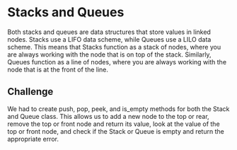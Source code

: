 # **Stacks and Queues**

Both stacks and queues are data structures that store values in linked nodes.
Stacks use a LIFO data scheme, while Queues use a LILO data scheme.
This means that Stacks function as a stack of nodes, where you are always working with the node that is on top of the stack.
Similarly, Queues function as a line of nodes, where you are always working with the node that is at the front of the line.

## **Challenge**

We had to create push, pop, peek, and is_empty methods for both the Stack and Queue class. This allows us to add a new node to the top or rear, remove the top or front node and return its value, look at the value of the top or front node, and check if the Stack or Queue is empty and return the appropriate error.
